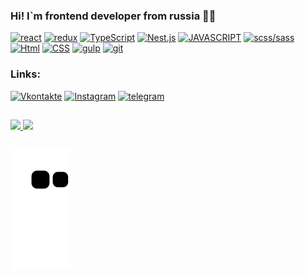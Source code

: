 ### Hi! I`m frontend developer from russia 👨‍💻

[![react](https://img.shields.io/badge/-react-090909?style=for-the-badge&logo=react)](https://github.com/igor0400)
[![redux](https://img.shields.io/badge/-redux-090909?style=for-the-badge&logo=redux)](https://github.com/igor0400)
[![TypeScript](https://img.shields.io/badge/-typescript-090909?style=for-the-badge&logo=typescript)](https://github.com/igor0400)
[![Nest.js](https://img.shields.io/badge/-Nest.js-090909?style=for-the-badge&logo=nestjs)](https://github.com/igor0400)
[![JAVASCRIPT](https://img.shields.io/badge/-JavaScript-090909?style=for-the-badge&logo=javascript)](https://github.com/igor0400)
[![scss/sass](https://img.shields.io/badge/-scss/sass-090909?style=for-the-badge&logo=sass)](https://github.com/igor0400)
[![Html](https://img.shields.io/badge/-HTML-090909?style=for-the-badge&logo=html5)](https://github.com/igor0400)
[![CSS](https://img.shields.io/badge/-CSS-090909?style=for-the-badge&logo=css3)](https://github.com/igor0400)
[![gulp](https://img.shields.io/badge/-gulp-090909?style=for-the-badge&logo=gulp)](https://github.com/igor0400)
[![git](https://img.shields.io/badge/-git-090909?style=for-the-badge&logo=git)](https://github.com/igor0400)

### Links:

[![Vkontakte](https://img.shields.io/badge/-Vkontakte-090909?style=for-the-badge&logo=Vk&logoColor=4F7DB3)](https://vk.com/kgfvjjjfrcj)
[![Instagram](https://img.shields.io/badge/-Instagram-090909?style=for-the-badge&logo=instagram)](https://google.com)
[![telegram](https://img.shields.io/badge/-telegram-090909?style=for-the-badge&logo=telegram)](https://t.me/ulanuss)

##

 <div>
  <a href="https://github.com/igor0400">
  <img height="150em" src="https://github-readme-stats.vercel.app/api?username=igor0400&show_icons=true&theme=dracula&include_all_commits=true&count_private=true"/>
  <img height="150em" src="https://github-readme-stats.vercel.app/api/top-langs/?username=igor0400&layout=compact&langs_count=7&theme=dracula"/>
</div>

 ##
 
![Snake :)](https://github.com/rafaballerini/rafaballerini/blob/output/github-contribution-grid-snake.svg)
